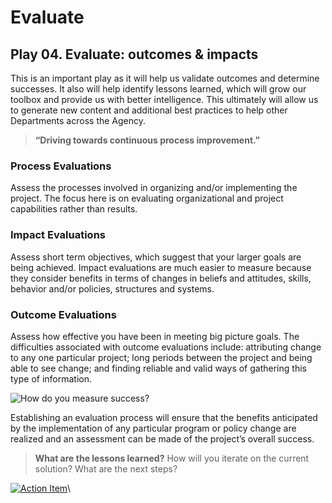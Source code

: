 # Evaluate

## Play 04. Evaluate: outcomes & impacts <a href="#play-04-evaluate-outcomes--impacts" id="play-04-evaluate-outcomes--impacts"></a>

This is an important play as it will help us validate outcomes and determine successes. It also will help identify lessons learned, which will grow our toolbox and provide us with better intelligence. This ultimately will allow us to generate new content and additional best practices to help other Departments across the Agency.

> **“Driving towards continuous process improvement.”**

### **Process Evaluations**

Assess the processes involved in organizing and/or implementing the project. The focus here is on evaluating organizational and project capabilities rather than results.

### **Impact Evaluations**

Assess short term objectives, which suggest that your larger goals are being achieved. Impact evaluations are much easier to measure because they consider benefits in terms of changes in beliefs and attitudes, skills, behavior and/or policies, structures and systems.

### **Outcome Evaluations**

Assess how effective you have been in meeting big picture goals. The difficulties associated with outcome evaluations include: attributing change to any one particular project; long periods between the project and being able to see change; and finding reliable and valid ways of gathering this type of information.

![How do you measure success?](https://chhsdata.github.io/dataplaybook/assets/images/04_figure01.png)

Establishing an evaluation process will ensure that the benefits anticipated by the implementation of any particular program or policy change are realized and an assessment can be made of the project’s overall success.

> **What are the lessons learned?** How will you iterate on the current solution? What are the next steps?

[![Action Item](https://chhsdata.github.io/dataplaybook/assets/images/04_figure02.png)](https://chhsdata.github.io/dataplaybook/action_items)\
